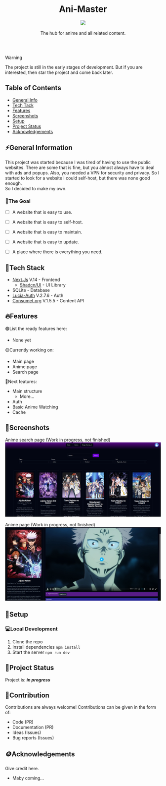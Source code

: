 <h1 align="center">Ani-Master</h1>
<p align="center">
  <img src="https://skillicons.dev/icons?i=react,nextjs,ts" />
  <br/>
</p>
<p align="center">The hub for anime and all related content.</p>
<br/><br/>


> [!WARNING]
> The project is still in the early stages of development. But if you are interested, then star the project and come back later.

## Table of Contents
* [General Info](#general-information)
* [Tech Tack](#tech-stack)
* [Features](#features)
* [Screenshots](#screenshots)
* [Setup](#setup)
* [Project Status](#project-status)
* [Acknowledgements](#acknowledgements)


## ⚡General Information
This project was started because I was tired of having to use the public websites.
There are some that is fine, but you almost always have to deal with ads and popups.
Also, you needed a VPN for security and privacy.
So I started to look for a website I could self-host, but there was none good enough.
<br>
So I decided to make my own.


### 🥅The Goal
- [ ] A website that is easy to use.
- [ ] A website that is easy to self-host.
- [ ] A website that is easy to maintain.
- [ ] A website that is easy to update.
- [ ] A place where there is everything you need.


## 🧬Tech Stack
- [Next.Js](https://nextjs.org/) V.14 - Frontend
  - [Shadcn/UI](https://ui.shadcn.com/) - UI Library
- SQLite - Database
- [Lucia-Auth](https://lucia-auth.com/) V.2.7.6 - Auth
- [Consumet.org](https://github.com/consumet/api.consumet.org) V.1.5.5 - Content API


## 🔥Features
🟢List the ready features here:
- None yet

🟡Currently working on:
- Main page
- Anime page
- Search page

🔴Next features:
- Main structure
  - More...
- Auth
- Basic Anime Watching
- Cache

## 🎦Screenshots
Anime search page (Work in progress, not finished)
<img src="./.github/images/anime_search_page.png"/>

Anime page (Work in progress, not finished)
<img src="./.github/images/anime_page.png"/>

## 🔨Setup

### 💻Local Development
1. Clone the repo
2. Install dependencies `npm install`
3. Start the server `npm run dev`


## 🚦Project Status
Project is: **_in progress_**


## 📝Contribution
Contributions are always welcome!
Contributions can be given in the form of:
- Code (PR)
- Documentation (PR)
- Ideas (Issues)
- Bug reports (Issues)

## 🪙Acknowledgements
Give credit here.
- Maby coming...
